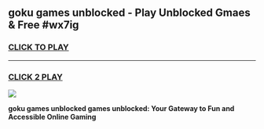 
## goku games unblocked - Play Unblocked Gmaes & Free #wx7ig
<h3>
<a href="https://news.freeplayer.one?title=goku_games_unblocked&ref=03M">CLICK TO PLAY</a></h3>
<hr>

<h3>
<a href="https://news.freeplayer.one?title=goku_games_unblocked&ref=03M">CLICK 2 PLAY</a>
  
</h3>

<a href="https://news.freeplayer.one?title=goku_games_unblocked&ref=03M"><img src="https://clearcache.store/games.png"></a>


**goku games unblocked games unblocked: Your Gateway to Fun and Accessible Online Gaming**
